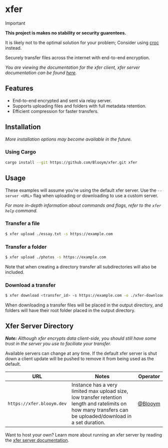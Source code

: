 # xfer

> [!IMPORTANT]  
> **This project is makes no stability or security guarentees.**
>
> It is likely not to the optimal solution for your problem; Consider using [croc](https://github.com/schollz/croc/) instead.

Securely transfer files across the internet with end-to-end encryption.

*You are viewing the documentation for the xfer client, xfer server documentation can be found [here](./xfer-server/README.md).*

## Features

- End-to-end encrypted and sent via relay server.
- Supports uploading files and folders with full metadata retention.
- Efficient compression for faster transfers.

## Installation

*More installation options may become available in the future.*

### Using Cargo

```sh
cargo install --git https://github.com/Blooym/xfer.git xfer
```

## Usage

These examples will assume you're using the default xfer server. Use the `--server <URL>` flag when uploading or downloading to use a custom server.

*For more in-depth information about commands and flags, refer to the `xfer help` command.*

### Transfer a file

```sh
$ xfer upload ./essay.txt -s https://example.com
```

### Transfer a folder

```sh
$ xfer upload ./photos -s https://example.com
```

Note that when creating a directory transfer all subdirectories will also be included.

### Download a transfer

```sh
$ xfer download <transfer_id> -s https://example.com -o ./xfer-downloads
```

When downloading a transfer files will be placed in the output directory, and folders will have their root folder placed in the output directory.

## Xfer Server Directory

***Note:*** *Although xfer encrypts data client-side, you should still have some trust in the server you use to faciliate your transfer.*

Available servers can change at any time. If the default xfer server is shut down a client update will be pushed to remove it from being used as the default.

| URL                       | Notes                                                                                                                                                       | Operator                             |
| ------------------------- | ----------------------------------------------------------------------------------------------------------------------------------------------------------- | ------------------------------------ |
| `https://xfer.blooym.dev` | Instance has a very limited max upload size, low transfer retention length and ratelimits on how many transfers can be uploaded/download in a set duration. | [@Blooym](https://github.com/Blooym) |

Want to host your own? Learn more about running an xfer server by reading the [xfer server documentation](./xfer-server//README.md).
